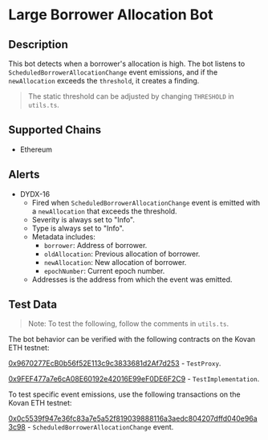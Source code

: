 # Large Borrower Allocation Bot

## Description

This bot detects when a borrower's allocation is high. The bot listens to `ScheduledBorrowerAllocationChange` event emissions, and if the `newAllocation` exceeds the `threshold`, it creates a finding.
> The static threshold can be adjusted by changing `THRESHOLD` in `utils.ts`. 

## Supported Chains

- Ethereum

## Alerts

- DYDX-16
  - Fired when `ScheduledBorrowerAllocationChange` event is emitted with a `newAllocation` that exceeds the threshold.
  - Severity is always set to "Info".
  - Type is always set to "Info".
  - Metadata includes:
    - `borrower`: Address of borrower.
    - `oldAllocation`: Previous allocation of borrower.
    - `newAllocation`: New allocation of borrower.
    - `epochNumber`: Current epoch number.
  - Addresses is the address from which the event was emitted.

## Test Data

> Note: To test the following, follow the comments in `utils.ts`.

The bot behavior can be verified with the following contracts on the Kovan ETH testnet:

[0x9670277EcB0b56f52E113c9c3833681d2Af7d253](https://kovan.etherscan.io/address/0x9670277ecb0b56f52e113c9c3833681d2af7d253) - `TestProxy`.

[0x9FEF477a7e6cA08E60192e42016E99eF0DE6F2C9](https://kovan.etherscan.io/address/0x9FEF477a7e6cA08E60192e42016E99eF0DE6F2C9) - `TestImplementation`.

To test specific event emissions, use the following transactions on the Kovan ETH testnet:

[0x0c5539f947e36fc83a7e5a52f819039888116a3aedc804207dffd040e96a3c98](https://kovan.etherscan.io/tx/0x0c5539f947e36fc83a7e5a52f819039888116a3aedc804207dffd040e96a3c98) - `ScheduledBorrowerAllocationChange` event.